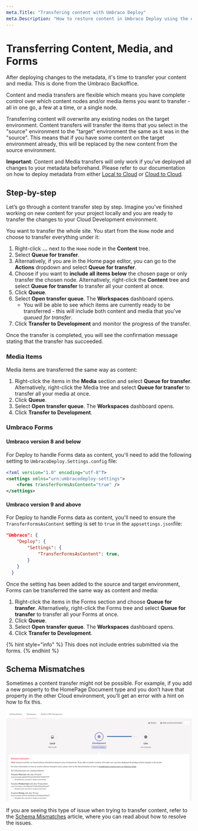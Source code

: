 ```yaml
---
meta.Title: "Transfering content with Umbraco Deploy"
meta.Description: "How to restore content in Umbraco Deploy using the deployment dashboard"
---
```


# Transferring Content, Media, and Forms

After deploying changes to the metadata, it's time to transfer your content and media. This is done from the Umbraco Backoffice.

Content and media transfers are flexible which means you have complete control over which content nodes and/or media items you want to transfer - all in one go, a few at a time, or a single node.

Transferring content will overwrite any existing nodes on the target environment. Content transfers will transfer the items that you select in the "source" environment to the "target" environment the same as it was in the "source". This means that if you have some content on the target environment already, this will be replaced by the new content from the source environment.

**Important**: Content and Media transfers will only work if you've deployed all changes to your metadata beforehand. Please refer to our documentation on how to deploy metadata from either [Local to Cloud](local-to-cloud.md) or [Cloud to Cloud](cloud-to-cloud.md).

## Step-by-step

Let’s go through a content transfer step by step. Imagine you’ve finished working on new content for your project locally and you are ready to transfer the changes to your Cloud Development environment.

You want to transfer the whole site. You start from the `Home` node and choose to transfer everything under it:

1. Right-click **...** next to the `Home` node in the **Content** tree.
2. Select **Queue for transfer**.
3. Alternatively, if you are in the Home page editor, you can go to the **Actions** dropdown and select **Queue for transfer**.
4. Choose if you want to **include all items below** the chosen page or only transfer the chosen node. Alternatively, right-click the **Content** tree and select **Queue for transfer** to transfer all your content at once.
5. Click **Queue**.
6. Select **Open transfer queue**. The **Workspaces** dashboard opens.
    * You will be able to see which items are currently ready to be transferred - this will include both content and media that you've *queued for transfer*.
7. Click **Transfer to Development** and monitor the progress of the transfer.

Once the transfer is completed, you will see the confirmation message stating that the transfer has succeeded.

### Media Items

Media items are transferred the same way as content:

1. Right-click the items in the **Media** section and select **Queue for transfer**. Alternatively, right-click the Media tree and select **Queue for transfer** to transfer all your media at once.
2. Click **Queue**.
3. Select **Open transfer queue**. The **Workspaces** dashboard opens.
4. Click **Transfer to Development**.

### Umbraco Forms

#### Umbraco version 8 and below

For Deploy to handle Forms data as content, you'll need to add the following setting to `UmbracoDeploy.Settings.config` file:

```xml
<?xml version="1.0" encoding="utf-8"?>
<settings xmlns="urn:umbracodeploy-settings">
    <forms transferFormsAsContent="true" />
</settings>
```

#### Umbraco version 9 and above

For Deploy to handle Forms data as content, you'll need to ensure the `TransferFormsAsContent` setting is set to `true` in the `appsettings.json`file:

```json
"Umbraco": {
    "Deploy": {
        "Settings": {
            "TransferFormsAsContent": true,
        }
    }
  }
```

Once the setting has been added to the source and target environment, Forms can be transferred the same way as content and media:

1. Right-click the items in the Forms section and choose **Queue for transfer**. Alternatively, right-click the Forms tree and select **Queue for transfer** to transfer all your Forms at once.
2. Click **Queue**.
3. Select **Open transfer queue**. The **Workspaces** dashboard opens.
4. Click **Transfer to Development**.

{% hint style="info" %}
This does not include entries submitted via the forms.
{% endhint %}

## Schema Mismatches

Sometimes a content transfer might not be possible. For example, if you add a new property to the HomePage Document type and you don’t have that property in the other Cloud environment, you’ll get an error with a hint on how to fix this.

![clone dialog](images/schema-mismatch_v10.png)

If you are seeing this type of issue when trying to transfer content, refer to the [Schema Mismatches](../troubleshooting/deployments/schema-mismatches.md) article, where you can read about how to resolve the issues.

